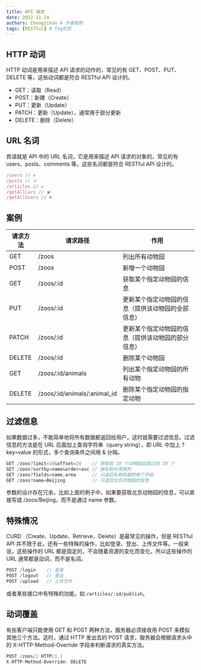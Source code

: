```yaml
---
title: API 请求
date: 2022-11-14 
authors: Chengzihan # 作者昵称
tags: [RESTful] # Tag标签
---
```

## HTTP 动词

HTTP 动词是用来描述 API 请求的动作的，常见的有 GET、POST、PUT、DELETE 等，这些动词都是符合 RESTful API 设计的。  

- GET：读取（Read）
- POST：新建（Create）
- PUT：更新（Update）
- PATCH：更新（Update），通常用于部分更新
- DELETE：删除（Delete）

## URL 名词

宾语就是 API 中的 URL 名词，它是用来描述 API 请求的对象的，常见的有 users、posts、comments 等，这些名词都是符合 RESTful API 设计的。  

```js
/users // ✔ 
/posts // ✔
/articles // ✔
/getAllCars // ✖️
/getAllUsers // ✖️
```

## 案例

请求方法 | 请求路径 | 作用 |
---|---|---|
GET | /zoos | 列出所有动物园 |
POST | /zoos | 新增一个动物园 |
GET | /zoos/:id | 获取某个指定动物园的信息 |
PUT | /zoos/:id | 更新某个指定动物园的信息（提供该动物园的全部信息） |
PATCH | /zoos/:id | 更新某个指定动物园的信息（提供该动物园的部分信息） |
DELETE | /zoos/:id | 删除某个动物园 |
GET | /zoos/:id/animals | 列出某个指定动物园的所有动物 |
DELETE | /zoos/:id/animals/:animal_id | 删除某个指定动物园的指定动物 |

## 过滤信息

如果数据过多，不能简单地将所有数据都返回给用户，这时就需要过滤信息。过滤信息的方法是在 URL 后面加上查询字符串（query string），即 URL 中加上 ?key=value 的形式，多个查询条件之间用 & 分隔。  

```js
GET /zoos?limit=10&offset=20    // 获取前 10 个动物园且跳过前 20 个
GET /zoos?sortby=name&order=asc // 按名称升序排列
GET /zoos?fields=name,area      // 只返回名称和面积两个字段
GET /zoos?name=Beijing          // 只返回北京动物园的信息
```

参数的设计存在冗余，比如上面的例子中，如果要获取北京动物园的信息，可以直接写成 /zoos/Beijing，而不是通过 name 参数。  

## 特殊情况

CURD （Create、Update、Retrieve、Delete）是最常见的操作，但是 RESTful API 并不限于此，还有一些特殊的操作，比如登录、登出、上传文件等。一般来说，这些操作的 URL 都是固定的，不会随着资源的变化而变化，所以这些操作的 URL 通常都是动词，而不是名词。  

```js
POST /login    // 登录
POST /logout   // 登出
POST /upload   // 上传文件
```

或者某些接口中有特殊的功能，如 `/articles/:id/publish`。

## 动词覆盖

有些客户端只能使用 GET 和 POST 两种方法，服务器必须接收用 POST 来模拟其他三个方法。这时，通过 HTTP 发出去的 POST 请求，服务器会根据请求头中的 X-HTTP-Method-Override 字段来判断请求的真实方法。  

```js
POST /zoos/1 HTTP/1.1
X-HTTP-Method-Override: DELETE
```
